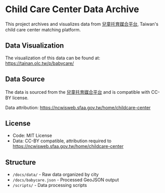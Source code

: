 # Child Care Center Data Archive

This project archives and visualizes data from [兒童托育媒合平台](https://ncwisweb.sfaa.gov.tw/home/childcare-center), Taiwan's child care center matching platform.

## Data Visualization

The visualization of this data can be found at: https://tainan.olc.tw/p/babycare/

## Data Source

The data is sourced from the [兒童托育媒合平台](https://ncwisweb.sfaa.gov.tw/home/childcare-center) and is compatible with CC-BY license.

Data attribution: https://ncwisweb.sfaa.gov.tw/home/childcare-center

## License

- Code: MIT License
- Data: CC-BY compatible, attribution required to https://ncwisweb.sfaa.gov.tw/home/childcare-center

## Structure

- `/docs/data/` - Raw data organized by city
- `/docs/babycare.json` - Processed GeoJSON output
- `/scripts/` - Data processing scripts
